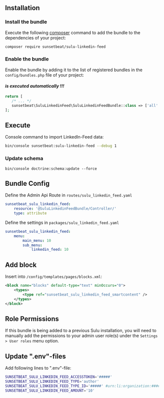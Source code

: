 ## Installation

### Install the bundle 

Execute the following [composer](https://getcomposer.org/) command to add the bundle to the dependencies of your project:

```bash
composer require sunsetbeat/sulu-linkedin-feed
```

### Enable the bundle 
 
 Enable the bundle by adding it to the list of registered bundles in the `config/bundles.php` file of your project:
 
#### *is executed automatically !!!*

 ```php
 return [
    /* ... */
    sunsetbeat\SuluLinkedinFeed\SuluLinkedinFeedBundle::class => ['all' => true],
 ];
 ```


## Execute

Console command to import LinkedIn-Feed data:

```bash
bin/console sunsetbeat:sulu-linkedin-feed --debug 1
```


### Update schema

```shell script
bin/console doctrine:schema:update --force
```

## Bundle Config
    
Define the Admin Api Route in `routes/sulu_linkedin_feed.yaml`
```yaml
sunsetbeat_sulu_linkedin_feed:
    resource: '@SuluLinkedinFeedBundle/Controller/'
    type: attribute
```

Define the settings in `packages/sulu_linkedin_feed.yaml`
```yaml
sunsetbeat_sulu_linkedin_feed:
    menu:
        main_menu: 10
        sub_menu:
            linkedin_feed: 10
```

## Add block

Insert into `/config/templates/pages/blocks.xml`:

```xml
<block name="blocks" default-type="text" minOccurs="0">
    <types>
        <type ref="sunsetbeat_sulu_linkedin_feed_smartcontent" />
    </types>
</block>
```

## Role Permissions
If this bundle is being added to a previous Sulu installation, you will need to manually add the permissions to your admin user role(s) under the `Settings > User roles` menu option.

## Update ".env"-files

Add following lines to ".env"-file:

```bash
SUNSETBEAT_SULU_LINKEDIN_FEED_ACCESSTOKEN='#####'
SUNSETBEAT_SULU_LINKEDIN_FEED_TYPE='author'
SUNSETBEAT_SULU_LINKEDIN_FEED_TYPE_ID='#####' #urn:li:organization:#####
SUNSETBEAT_SULU_LINKEDIN_FEED_AMOUNT='10'
```
